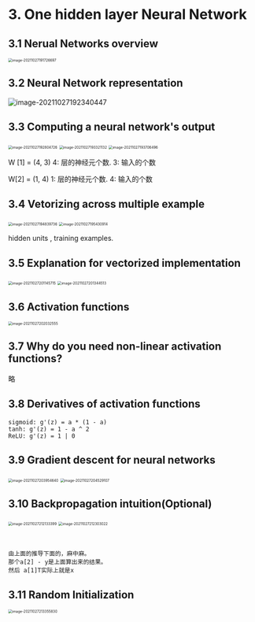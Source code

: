 # 3. One hidden layer Neural Network

## 3.1 Nerual Networks overview

<img src="../../pictures/DL3-1-1.png" alt="image-20211027191726697" style="zoom:50%;" />

## 3.2 Neural Network representation

![image-20211027192340447](../../pictures/DL3-2-1.png)

## 3.3 Computing a neural network's output

<img src="../../pictures/DL3-3-1.png" alt="image-20211027192804726" style="zoom:50%;" />

<img src="../../pictures/DL3-3-2.png" alt="image-20211027193321132" style="zoom:50%;" />

<img src="../../pictures/DL3-3-3.png" alt="image-20211027193706496" style="zoom:50%;" />

W [1] = (4, 3) 4: 层的神经元个数.  3: 输入的个数

W[2] = (1, 4) 1: 层的神经元个数. 4: 输入的个数

## 3.4 Vetorizing across multiple example

<img src="../../pictures/DL3-4-1.png" alt="image-20211027194839736" style="zoom:50%;" />

<img src="../../pictures/DL3-4-2.png" alt="image-20211027195430914" style="zoom:50%;" />

hidden units , training examples.

## 3.5 Explanation for vectorized implementation

<img src="../../pictures/DL3-5-1.png" alt="image-20211027201145715" style="zoom:50%;" />

<img src="../../pictures/DL3-5-2.png" alt="image-20211027201344513" style="zoom:50%;" />

## 3.6 Activation functions

<img src="../../pictures/DL3-6-1.png" alt="image-20211027202032555" style="zoom:50%;" />

## 3.7 Why do you need non-linear activation functions?

略

## 3.8 Derivatives of activation functions

```
sigmoid: g'(z) = a * (1 - a)
tanh: g'(z) = 1 - a ^ 2
ReLU: g'(z) = 1 | 0
```

## 3.9 Gradient descent for neural networks

<img src="../../pictures/DL3-9-1.png" alt="image-20211027203954640" style="zoom:50%;" />

<img src="../../pictures/DL3-9-2.png" alt="image-20211027204529107" style="zoom:50%;" />

## 3.10 Backpropagation intuition(Optional)

<img src="../../pictures/DL3-10-2.png" alt="image-20211027212133399" style="zoom:50%;" />

<img src="../../pictures/DL3-10-3.png" alt="image-20211027212303022" style="zoom:50%;" />

​                                     

```
由上面的推导下面的，麻中麻。
那个a[2] - y是上面算出来的结果。
然后 a[1]T实际上就是x
```

## 3.11 Random Initialization

<img src="../../pictures/DL3-11-1.png" alt="image-20211027213355830" style="zoom:50%;" />

   









